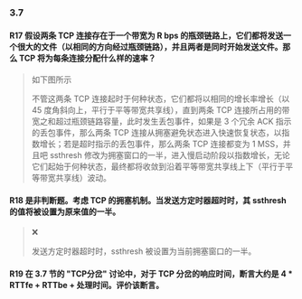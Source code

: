 ### 3.7

#### R17 假设两条 TCP 连接存在于一个带宽为 R bps 的瓶颈链路上，它们都将发送一个很大的文件（以相同的方向经过瓶颈链路），并且两者是同时开始发送文件。那么 TCP 将为每条连接分配什么样的速率？

>
> 如下图所示
> 
> 不管这两条 TCP 连接起时于何种状态，它们都将以相同的增长率增长（以 45 度角斜向上，平行于平等带宽共享线），直到两条 TCP 连接所占用的带宽之和超过瓶颈链路容量，此时发生丢包事件，如果是 3 个冗余 ACK 指示的丢包事件，那么两条 TCP 连接从拥塞避免状态进入快速恢复状态，以指数增长；若是超时指示的丢包事件，那么两条 TCP 连接都变为 1 MSS，并且吧 ssthresh 修改为拥塞窗口的一半，进入慢启动阶段以指数增长，无论它们起始于何种状态，最终都将收敛到沿着平等带宽共享线上下（平行于平等带宽共享线）波动。

#### R18 是非判断题。考虑 TCP 的拥塞机制。当发送方定时器超时时，其 ssthresh 的值将被设置为原来值的一半。

> 
> ❌
> 
> 发送方定时器超时时，ssthresh 被设置为当前拥塞窗口的一半。

#### R19 在 3.7 节的 "TCP分岔" 讨论中，对于 TCP 分岔的响应时间，断言大约是 4 * RTTfe + RTTbe + 处理时间。评价该断言。




